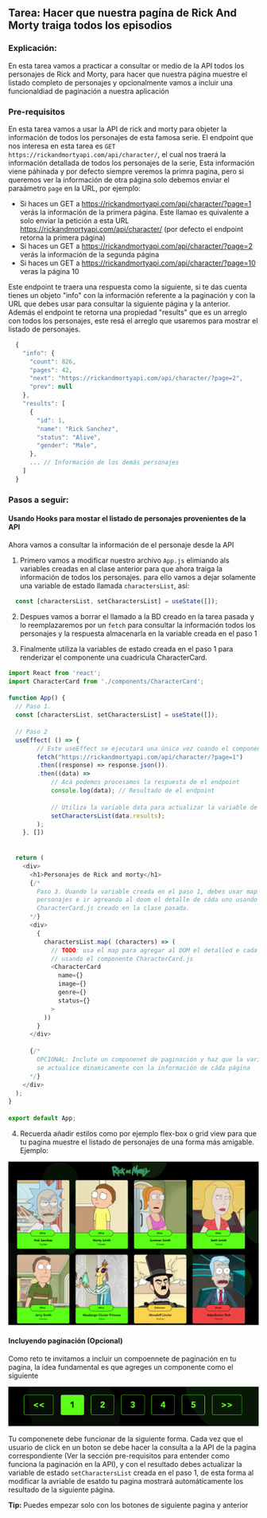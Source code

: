 ## Tarea:  Hacer que nuestra pagína de Rick And Morty traiga todos los episodios

### Explicación:
En esta tarea vamos a practicar a consultar or medio de la API todos los personajes de Rick and Morty, para hacer que nuestra página muestre el listado completo de personajes y opcionalmente vamos a incluir una funcionaldiad de paginación a nuestra aplicación

### Pre-requisitos

En esta tarea vamos a usar la API de rick and morty para objeter la información de todos los personajes de esta famosa serie. El endpoint que nos interesa en esta tarea es `GET https://rickandmortyapi.com/api/character/`, el cual nos traerá la información detallada de todos los personajes de la serie, Esta información viene páhinada y por defecto siempre veremos la primra pagina, pero si queremos ver la información de otra página solo debemos enviar el paraámetro `page` en la URL, por ejemplo:

  - Si haces un GET a https://rickandmortyapi.com/api/character/?page=1 verás la información de la primera página. Este llamao es quivalente a solo enviar la petición a esta URL https://rickandmortyapi.com/api/character/ (por defecto el endpoint retorna la primera página)
  - Si haces un GET a https://rickandmortyapi.com/api/character/?page=2 verás la información de la segunda página
  - Si haces un GET a https://rickandmortyapi.com/api/character/?page=10 veras la página 10

Este endpoint te traera una respuesta como la siguiente, si te das cuenta tienes un objeto "info" con la información referente a la paginación y con la URL que debes usar para consultar la siguiente página y la anterior. Además el endpoint te retorna una propiedad "results" que es un arreglo con todos los personajes, este resá el arreglo que usaremos para mostrar el listado de personajes.
```javascript
  {
    "info": {
      "count": 826,
      "pages": 42,
      "next": "https://rickandmortyapi.com/api/character/?page=2",
      "prev": null
    },
    "results": [
      {
        "id": 1,
        "name": "Rick Sanchez",
        "status": "Alive",
        "gender": "Male",
      },
      ... // Información de los demás personajes
    ]
  }
```

### Pasos a seguir:

#### Usando Hooks para mostar el listado de personajes provenientes de la API

Ahora vamos a consultar la información de el personaje desde la API

1. Primero vamos a modificar nuestro archivo `App.js` elimiando als variables creadas en al clase anterior para que ahora traiga la información de todos los personajes. para ello vamos a dejar solamente una variable de estado llamada `charactersList`, así:

  ```javascript
    const [charactersList, setCharactersList] = useState([]);
  ```

2. Despues vamos a borrar el llamado a la BD creado en la tarea pasada y lo reemplazaremos por un  `fetch` para consultar la información todos los personajes y la respuesta almacenarla en la variable creada en el paso 1

3. Finalmente utiliza la variables de estado creada en el paso 1 para renderizar el componente una cuadricula CharacterCard.

```javascript
import React from 'react';
import CharacterCard from './components/CharacterCard';

function App() {
  // Paso 1. 
  const [charactersList, setCharactersList] = useState([]);

  // Paso 2
  useEffect( () => {
        // Este useEffect se ejecutará una única vez cuando el componente se monte
        fetch("https://rickandmortyapi.com/api/character/?page=1")
        .then((response) => response.json()).
        .then((data) => 
            // Acá podemos procesamos la respuesta de el endpoint
            console.log(data); // Resultado de el endpoint

            // Utiliza la variable data para actualizar la variable de estado de el paso 1
            setCharactersList(data.results);
        );
    }, [])  


  return (
    <div>
      <h1>Personajes de Rick and morty</h1>
      {/* 
        Paso 3. Uuando la variable creada en el paso 1, debes usar map para leer todos 
        personajes e ir agreando al doom el detalle de cáda uno usando el componenete 
        CharacterCard.js creado en la clase pasada. 
      */}
      <div>
        {
          charactersList.map( (characters) => (
            // TODO: usa el map para agregar al DOM el detalled e cada personaje 
            // usando el componente CharacterCard.js
            <CharacterCard 
              name={}
              image={}
              genre={}
              status={}
            >
          ))
        }
      </div>
      
      {/*
        OPCIONAL: Inclute un componenet de paginación y haz que la variable de el paso 1 
        se actualice dinamicamente con la información de cáda página
      */}
    </div>
  );
}

export default App;
```

4. Recuerda añadir estilos como por ejemplo flex-box o grid view para que  tu pagina muestre el listado de personajes de una forma más amigable. Ejemplo:

![page](./resources/page.png)

#### Incluyendo paginación (Opcional)

Como reto te invitamos a incluir un compoennete de paginación en tu pagina, la idea fundamental es que agreges un componente como el siguiente 

![page](./resources/pagination.png)

Tu componenete debe funcionar de la siguiente forma. Cada vez que el usuario de click en un boton se debe hacer la consulta a la API de la pagina correspondiente (Ver la sección pre-requisitos para entender como funciona la paginación en la API), y con el resultado debes actualizar la variable de estado `setCharactersList` creada en el paso 1, de esta forma al modificar la avriable de esatdo tu pagina mostrará automáticamente los resultado de la siguiente página.

**Tip:** Puedes empezar solo con los botones de siguiente pagina y anterior